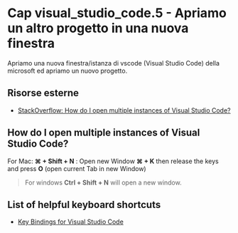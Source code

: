 # <a name="top"></a> Cap visual_studio_code.5 - Apriamo un altro progetto in una nuova finestra

Apriamo una nuova finestra/istanza di vscode (Visual Studio Code) della microsoft ed apriamo un nuovo progetto.



## Risorse esterne

- [StackOverflow: How do I open multiple instances of Visual Studio Code?](https://stackoverflow.com/questions/29964825/how-do-i-open-multiple-instances-of-visual-studio-code)



## How do I open multiple instances of Visual Studio Code?

For Mac:
**⌘ + Shift + N** : Open new Window
**⌘ + K** then release the keys and press **O** (open current Tab in new Window)

> For windows **Ctrl + Shift + N** will open a new window.



## List of helpful keyboard shortcuts

- [Key Bindings for Visual Studio Code](https://code.visualstudio.com/docs/getstarted/keybindings)
